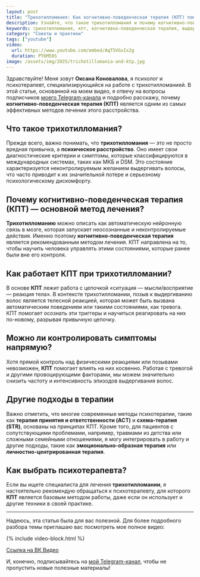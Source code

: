 ```yaml
---
layout: post
title: "Трихотилломания: Как когнитивно-поведенческая терапия (КПТ) помогает победить выдергивание волос"
description: Узнайте, что такое трихотилломания и почему когнитивно-поведенческая терапия (КПТ) является эффективным методом ее лечения. Психолог Оксана Коновалова объясняет, как КПТ помогает справиться с неконтролируемым желанием выдергивать волосы.
keywords: трихотилломания, кпт, когнитивно-поведенческая терапия, выдергивание волос, лечение трихотилломании, психолог, психотерапия, навязчивое выдергивание волос, как перестать рвать волосы, Оксана Коновалова, психическое расстройство
category: "Советы и практики"
tags: ["youtube"]
video:
  url: https://www.youtube.com/embed/AqT5VGvIx2g
  duration: PT6M58S
image: /assets/img/2025/trichotillomania-and-ktp.jpg
---
```



Здравствуйте! Меня зовут **Оксана Коновалова**, я психолог и психотерапевт, специализирующийся на работе с трихотилломанией. В этой статье, основанной на моем видео, я отвечу на вопросы подписчиков <a href="https://t.me/ttm_help_ru" rel="nofollow" target="_blank">моего Telegram-канала</a> и подробно расскажу, почему **когнитивно-поведенческая терапия (КПТ)** является одним из самых эффективных методов лечения этого расстройства.

## Что такое трихотилломания?

Прежде всего, важно понимать, что **трихотилломания** — это не просто вредная привычка, а **психическое расстройство**. Оно имеет свои диагностические критерии и симптомы, которые классифицируются в международных системах, таких как МКБ и DSM. Это состояние характеризуется неконтролируемым желанием выдергивать волосы, что часто приводит к их значительной потере и серьезному психологическому дискомфорту.

## Почему когнитивно-поведенческая терапия (КПТ) — основной метод лечения?

**Трихотилломанию** можно описать как автоматическую нейронную связь в мозге, которая запускает неосознанные и неконтролируемые действия. Именно поэтому **когнитивно-поведенческая терапия** является рекомендованным методом лечения. КПТ направлена на то, чтобы научить человека управлять этими состояниями, которые ранее были вне его контроля.

## Как работает КПТ при трихотилломании?

В основе **КПТ** лежит работа с цепочкой «ситуация — мысли/восприятие — реакция тела». В контексте трихотилломании, позыв к выдергиванию волос является телесной реакцией, которая может быть вызвана автоматическим поведением или такими состояниями, как тревога. КПТ помогает осознать эти триггеры и научиться реагировать на них по-новому, разрывая привычную цепочку.

## Можно ли контролировать симптомы напрямую?

Хотя прямой контроль над физическими реакциями или позывами невозможен, **КПТ** помогает влиять на них косвенно. Работая с тревогой и другими провоцирующими факторами, мы можем значительно снизить частоту и интенсивность эпизодов выдергивания волос.

## Другие подходы в терапии

Важно отметить, что многие современные методы психотерапии, такие как **терапия принятия и ответственности (ACT)** и **схема-терапия (STR)**, основаны на принципах КПТ. Кроме того, для пациентов с сопутствующими проблемами, например, травмами из детства или сложными семейными отношениями, я могу интегрировать в работу и другие подходы, такие как **эмоционально-образная терапия** или **личностно-центрированная терапия**.

## Как выбрать психотерапевта?

Если вы ищете специалиста для лечения **трихотилломании**, я настоятельно рекомендую обращаться к психотерапевту, для которого **КПТ** является базовым методом работы, даже если он использует и другие техники в своей практике.

---

Надеюсь, эта статья была для вас полезной. Для более подробного разбора темы приглашаю вас посмотреть мое полное видео: 

{% include video-block.html %}

<a href="https://vkvideo.ru/video-211245681_456239090" rel="nofollow" target="_blank">Ссылка на ВК Видео</a>

И, конечно, подписывайтесь на <a href="https://t.me/ttm_help_ru" rel="nofollow" target="_blank"> мой Telegram-канал</a>, чтобы не пропустить новые полезные материалы!